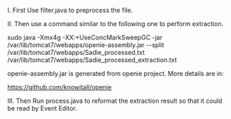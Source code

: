 I. First Use filter.java to preprocess the file.

II. Then use a command similar to the following one to perform extraction. 

sudo java -Xmx4g -XX:+UseConcMarkSweepGC -jar /var/lib/tomcat7/webapps/openie-assembly.jar --split /var/lib/tomcat7/webapps/Sadie_processed.txt /var/lib/tomcat7/webapps/Sadie_processed_extraction.txt

openie-assembly.jar is generated from openie project. More details are in:

https://github.com/knowitall/openie

III. Then Run process.java to reformat the extraction result so that it could be read by Event Editor.
